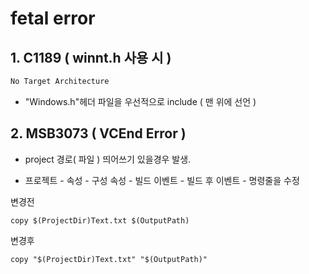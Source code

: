 # fetal error 

## 1. C1189 ( winnt.h 사용 시 )

```bash
No Target Architecture
```

- "Windows.h"헤더 파일을 우선적으로 include ( 맨 위에 선언 ) 

## 2. MSB3073 ( VCEnd Error )

- project 경로( 파일 ) 띄어쓰기 있을경우 발생. 

- 프로젝트 - 속성 - 구성 속성 - 빌드 이벤트 - 빌드 후 이벤트 - 명령줄을 수정

변경전  

```
copy $(ProjectDir)Text.txt $(OutputPath)
```

변경후  

```
copy "$(ProjectDir)Text.txt" "$(OutputPath)"
```
